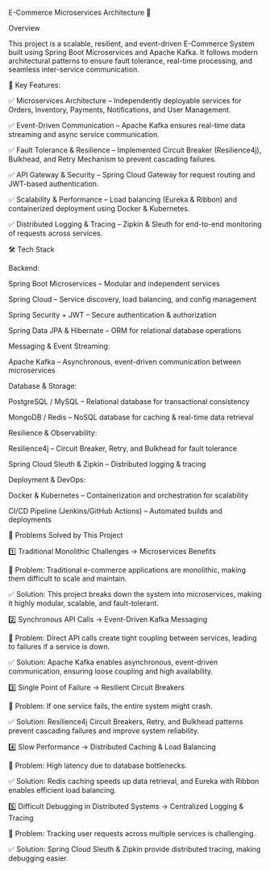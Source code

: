 E-Commerce Microservices Architecture 🚀

Overview

This project is a scalable, resilient, and event-driven E-Commerce System built using Spring Boot Microservices and Apache Kafka. It follows modern architectural patterns to ensure fault tolerance, real-time processing, and seamless inter-service communication.

🔹 Key Features:

✅ Microservices Architecture – Independently deployable services for Orders, Inventory, Payments, Notifications, and User Management.

✅ Event-Driven Communication – Apache Kafka ensures real-time data streaming and async service communication.

✅ Fault Tolerance & Resilience – Implemented Circuit Breaker (Resilience4j), Bulkhead, and Retry Mechanism to prevent cascading failures.

✅ API Gateway & Security – Spring Cloud Gateway for request routing and JWT-based authentication.

✅ Scalability & Performance – Load balancing (Eureka & Ribbon) and containerized deployment using Docker & Kubernetes.

✅ Distributed Logging & Tracing – Zipkin & Sleuth for end-to-end monitoring of requests across services.

🛠️ Tech Stack

Backend:

Spring Boot Microservices – Modular and independent services

Spring Cloud – Service discovery, load balancing, and config management

Spring Security + JWT – Secure authentication & authorization

Spring Data JPA & Hibernate – ORM for relational database operations

Messaging & Event Streaming:

Apache Kafka – Asynchronous, event-driven communication between microservices

Database & Storage:

PostgreSQL / MySQL – Relational database for transactional consistency

MongoDB / Redis – NoSQL database for caching & real-time data retrieval

Resilience & Observability:

Resilience4j – Circuit Breaker, Retry, and Bulkhead for fault tolerance

Spring Cloud Sleuth & Zipkin – Distributed logging & tracing

Deployment & DevOps:

Docker & Kubernetes – Containerization and orchestration for scalability

CI/CD Pipeline (Jenkins/GitHub Actions) – Automated builds and deployments

🚀 Problems Solved by This Project

1️⃣ Traditional Monolithic Challenges → Microservices Benefits

🔴 Problem: Traditional e-commerce applications are monolithic, making them difficult to scale and maintain.

✅ Solution: This project breaks down the system into microservices, making it highly modular, scalable, and fault-tolerant.

2️⃣ Synchronous API Calls → Event-Driven Kafka Messaging

🔴 Problem: Direct API calls create tight coupling between services, leading to failures if a service is down.

✅ Solution: Apache Kafka enables asynchronous, event-driven communication, ensuring loose coupling and high availability.

3️⃣ Single Point of Failure → Resilient Circuit Breakers

🔴 Problem: If one service fails, the entire system might crash.

✅ Solution: Resilience4j Circuit Breakers, Retry, and Bulkhead patterns prevent cascading failures and improve system reliability.

4️⃣ Slow Performance → Distributed Caching & Load Balancing

🔴 Problem: High latency due to database bottlenecks.

✅ Solution: Redis caching speeds up data retrieval, and Eureka with Ribbon enables efficient load balancing.

5️⃣ Difficult Debugging in Distributed Systems → Centralized Logging & Tracing

🔴 Problem: Tracking user requests across multiple services is challenging.

✅ Solution: Spring Cloud Sleuth & Zipkin provide distributed tracing, making debugging easier.
